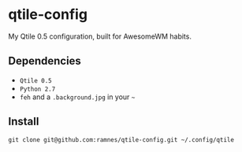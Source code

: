 qtile-config
============

My Qtile 0.5 configuration, built for AwesomeWM habits.

Dependencies
------------
* `Qtile 0.5`
* `Python 2.7`
* `feh` and a `.background.jpg` in your `~`

Install
-------
```
git clone git@github.com:ramnes/qtile-config.git ~/.config/qtile
```
